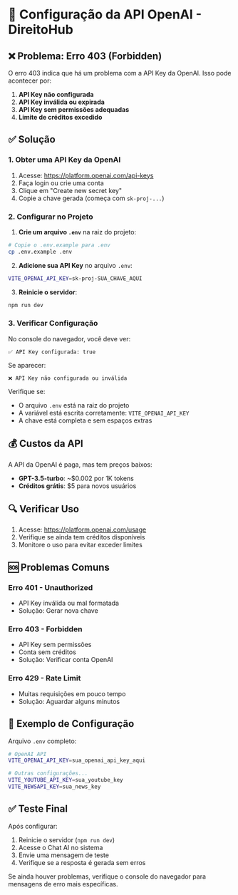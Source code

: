 # 🔑 Configuração da API OpenAI - DireitoHub

## ❌ Problema: Erro 403 (Forbidden)

O erro 403 indica que há um problema com a API Key da OpenAI. Isso pode acontecer por:

1. **API Key não configurada**
2. **API Key inválida ou expirada**
3. **API Key sem permissões adequadas**
4. **Limite de créditos excedido**

## ✅ Solução

### 1. **Obter uma API Key da OpenAI**

1. Acesse: https://platform.openai.com/api-keys
2. Faça login ou crie uma conta
3. Clique em "Create new secret key"
4. Copie a chave gerada (começa com `sk-proj-...`)

### 2. **Configurar no Projeto**

1. **Crie um arquivo `.env`** na raiz do projeto:
```bash
# Copie o .env.example para .env
cp .env.example .env
```

2. **Adicione sua API Key** no arquivo `.env`:
```bash
VITE_OPENAI_API_KEY=sk-proj-SUA_CHAVE_AQUI
```

3. **Reinicie o servidor**:
```bash
npm run dev
```

### 3. **Verificar Configuração**

No console do navegador, você deve ver:
```
✅ API Key configurada: true
```

Se aparecer:
```
❌ API Key não configurada ou inválida
```

Verifique se:
- O arquivo `.env` está na raiz do projeto
- A variável está escrita corretamente: `VITE_OPENAI_API_KEY`
- A chave está completa e sem espaços extras

## 💰 **Custos da API**

A API da OpenAI é paga, mas tem preços baixos:
- **GPT-3.5-turbo**: ~$0.002 por 1K tokens
- **Créditos grátis**: $5 para novos usuários

## 🔍 **Verificar Uso**

1. Acesse: https://platform.openai.com/usage
2. Verifique se ainda tem créditos disponíveis
3. Monitore o uso para evitar exceder limites

## 🆘 **Problemas Comuns**

### **Erro 401 - Unauthorized**
- API Key inválida ou mal formatada
- Solução: Gerar nova chave

### **Erro 403 - Forbidden**
- API Key sem permissões
- Conta sem créditos
- Solução: Verificar conta OpenAI

### **Erro 429 - Rate Limit**
- Muitas requisições em pouco tempo
- Solução: Aguardar alguns minutos

## 📝 **Exemplo de Configuração**

Arquivo `.env` completo:
```bash
# OpenAI API
VITE_OPENAI_API_KEY=sua_openai_api_key_aqui

# Outras configurações...
VITE_YOUTUBE_API_KEY=sua_youtube_key
VITE_NEWSAPI_KEY=sua_news_key
```

## ✅ **Teste Final**

Após configurar:
1. Reinicie o servidor (`npm run dev`)
2. Acesse o Chat AI no sistema
3. Envie uma mensagem de teste
4. Verifique se a resposta é gerada sem erros

Se ainda houver problemas, verifique o console do navegador para mensagens de erro mais específicas.
